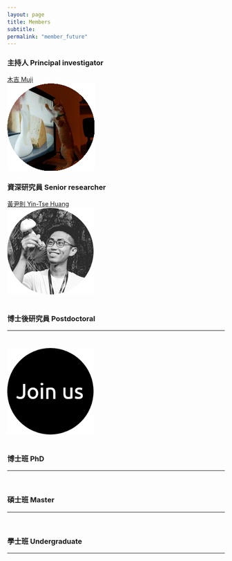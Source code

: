 ```yaml
---
layout: page
title: Members
subtitle:
permalink: "member_future"
--- 
```

<div class="container-fluid">
<div class="row">
  <div class="col no-gutters col-sm col-md">
    <h3>主持人 Principal investigator</h3>
    <a href="ythuang">木吉 Muji</a><br>
    <img src="/assets/img/people/Muji_TV_crop_circle.gif">
  </div>
  <div class="col no-gutters col-sm col-md">
    <h3>資深研究員 Senior researcher</h3>
    <a href="ythuang">黃尹則 Yin-Tse Huang</a><br>
    <img src="/assets/img/people/MeInField_circle.png">
  </div>
</div>
<br>
<h3>博士後研究員 Postdoctoral</h3>
<hr/>
  <div class="col no-gutters col-sm col-md">
    <h3> </h3>
    <a href=" "> </a><br>
    <img src="/assets/img/people/joinus_circle_200.png">
  </div>
</div>
<br> 
<h3>博士班 PhD</h3>
<hr/>
<br> 
<h3>碩士班 Master</h3>
<hr/>
<br>
<h3>學士班 Undergraduate</h3>
<hr/>
<br>
